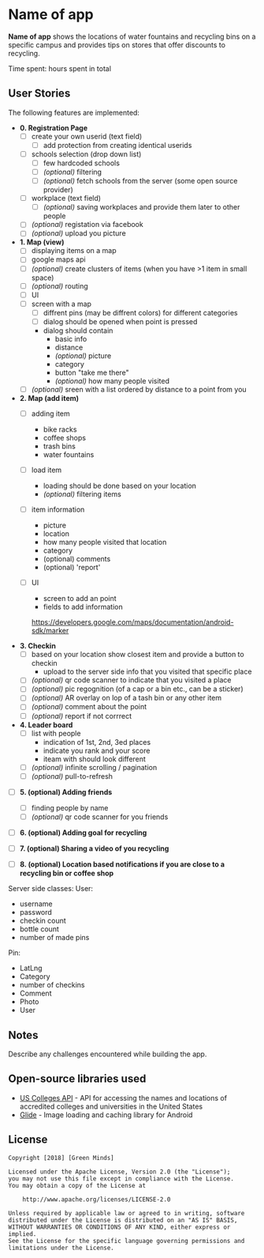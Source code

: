 # **Name of app**

**Name of app** shows the locations of water fountains and recycling bins on a specific campus and provides tips on stores that offer discounts to recycling.

Time spent: hours spent in total

## User Stories

The following features are implemented:

* **0. Registration Page**
  * [ ] create your own userid (text field)
    * [ ] add protection from creating identical userids 
  * [ ] schools selection (drop down list)
    * [ ] few hardcoded schools 
    * [ ] *(optional)* filtering
    * [ ] *(optional)* fetch schools from the server (some open source provider)
  * [ ] workplace (text field)
    * [ ] *(optional)* saving workplaces and provide them later to other people
  * [ ] *(optional)* registation via facebook 
  * [ ] *(optional)* upload you picture
  
* **1. Map (view)**
   * [ ] displaying items on a map
   * [ ] google maps api
   * [ ] *(optional)* create clusters of items (when you have >1 item in small space)
   * [ ] *(optional)* routing 
   * [ ] UI
    * [ ] screen with a map
      * [ ] diffrent pins (may be diffrent colors) for different categories
       * [ ] dialog should be opened when point is pressed 
        * dialog should contain
          * basic info
          * distance
          * *(optional)* picture
          * category 
          * button "take me there"
          * *(optional)* how many people visited 
    * [ ] *(optional)* sreen with a list ordered by distance to a point from you

* **2. Map (add item)**
  * [ ] adding item 
    * bike racks
    * coffee shops 
    * trash bins 
    * water fountains 
  * [ ] load item 
    * loading should be done based on your location
    * *(optional)* filtering items 
  * [ ] item information 
    * picture
    * location 
    * how many people visited that location
    * category
    * (optional) comments
    * (optional) 'report' 
  * [ ] UI   
    * screen to add an point 
    * fields to add information 
    
    
    https://developers.google.com/maps/documentation/android-sdk/marker

* **3. Checkin**
    * [ ] based on your location show closest item and provide a button to checkin
        * upload to the server side info that you visited that specific place
    * [ ] *(optional)* qr code scanner to indicate that you visited a place
    * [ ] *(optional)* pic regognition (of a cap or a bin etc., can be a sticker) 
    * [ ] *(optional)* AR overlay on lop of a tash bin or any other item
    * [ ] *(optional)* comment about the point 
    * [ ] *(optional)* report if not corrrect
    
* **4. Leader board**
    * [ ] list with people
        * indication of 1st, 2nd, 3ed places 
        * indicate you rank and your score 
        * iteam with should look different 
    * [ ] *(optional)* infinite scrolling / pagination
    * [ ] *(optional)* pull-to-refresh
   
* [ ] **5. (optional) Adding friends**
    * [ ] finding people by name
    * [ ] *(optional)* qr code scanner for you friends 
    
* [ ] **6. (optional) Adding goal for recycling** 

* [ ] **7. (optional) Sharing a video of you recycling**

* [ ] **8. (optional) Location based notifications if you are close to a recycling bin or coffee shop**

Server side classes:
 User:
 * username
 * password
 * checkin count
 * bottle count
 * number of made pins

 Pin:
 * LatLng
 * Category
 * number of checkins
 * Comment
 * Photo
 * User
 
 
## Notes

Describe any challenges encountered while building the app.

## Open-source libraries used

- [US Colleges API](https://github.com/karllhughes/colleges) - API for accessing the names and locations of accredited colleges and universities in the United States
- [Glide](https://github.com/bumptech/glide) - Image loading and caching library for Android

## License

    Copyright [2018] [Green Minds]

    Licensed under the Apache License, Version 2.0 (the "License");
    you may not use this file except in compliance with the License.
    You may obtain a copy of the License at

        http://www.apache.org/licenses/LICENSE-2.0

    Unless required by applicable law or agreed to in writing, software
    distributed under the License is distributed on an "AS IS" BASIS,
    WITHOUT WARRANTIES OR CONDITIONS OF ANY KIND, either express or implied.
    See the License for the specific language governing permissions and
    limitations under the License.
